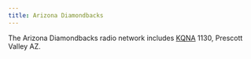 ```yaml
---
title: Arizona Diamondbacks
---
```

The Arizona Diamondbacks radio network includes
[KQNA] 1130, Prescott Valley AZ.

[KQNA]:http:../../../radio/am-broadcast/kqna/
